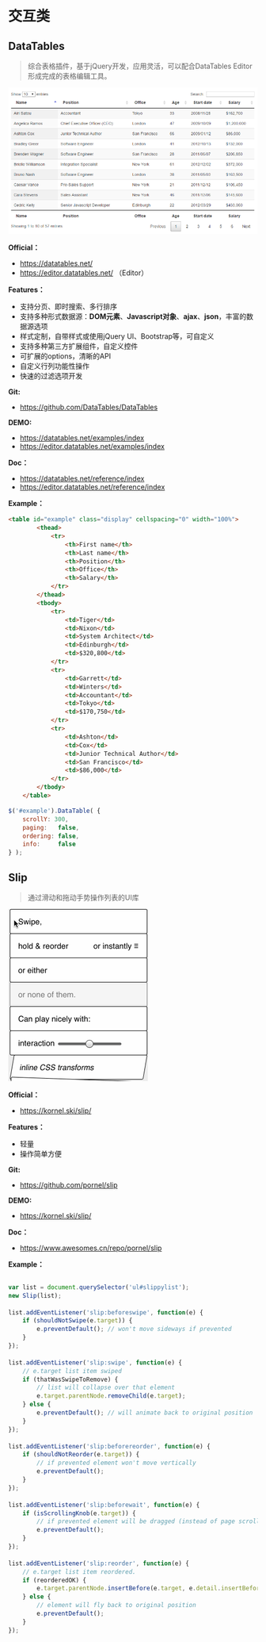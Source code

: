 交互类
===

## DataTables

> 综合表格插件，基于jQuery开发，应用灵活，可以配合DataTables Editor形成完成的表格编辑工具。

![](./images/datatables.png)

**Official：** 
- https://datatables.net/
- https://editor.datatables.net/ （Editor）

**Features：**
- 支持分页、即时搜索、多行排序
- 支持多种形式数据源：**DOM元素**、**Javascript对象**、**ajax**、**json**，丰富的数据源选项
- 样式定制，自带样式或使用jQuery UI、Bootstrap等，可自定义
- 支持多种第三方扩展组件，自定义控件
- 可扩展的options，清晰的API
- 自定义行列功能性操作
- 快速的过滤选项开发

**Git:**
- https://github.com/DataTables/DataTables

**DEMO:**
- https://datatables.net/examples/index
- https://editor.datatables.net/examples/index

**Doc：**
- https://datatables.net/reference/index
- https://editor.datatables.net/reference/index

**Example：**
```html
<table id="example" class="display" cellspacing="0" width="100%">
        <thead>
            <tr>
                <th>First name</th>
                <th>Last name</th>
                <th>Position</th>
                <th>Office</th>
                <th>Salary</th>
            </tr>
        </thead>
        <tbody>
            <tr>
                <td>Tiger</td>
                <td>Nixon</td>
                <td>System Architect</td>
                <td>Edinburgh</td>
                <td>$320,800</td>
            </tr>
            <tr>
                <td>Garrett</td>
                <td>Winters</td>
                <td>Accountant</td>
                <td>Tokyo</td>
                <td>$170,750</td>
            </tr>
            <tr>
                <td>Ashton</td>
                <td>Cox</td>
                <td>Junior Technical Author</td>
                <td>San Francisco</td>
                <td>$86,000</td>
            </tr>
        </tbody>
    </table>
```

```javascript
$('#example').DataTable( {
	scrollY: 300,
    paging:   false,
    ordering: false,
    info:     false
} );
```

## Slip

> 通过滑动和拖动手势操作列表的UI库

![](./images/slip.gif)

**Official：** 
- https://kornel.ski/slip/

**Features：**
- 轻量
- 操作简单方便

**Git:**
- https://github.com/pornel/slip

**DEMO:**
- https://kornel.ski/slip/

**Doc：**
- https://www.awesomes.cn/repo/pornel/slip

**Example：**
```html

```

```javascript
var list = document.querySelector('ul#slippylist');
new Slip(list);

list.addEventListener('slip:beforeswipe', function(e) {
    if (shouldNotSwipe(e.target)) {
        e.preventDefault(); // won't move sideways if prevented
    }
});

list.addEventListener('slip:swipe', function(e) {
    // e.target list item swiped
    if (thatWasSwipeToRemove) {
        // list will collapse over that element
        e.target.parentNode.removeChild(e.target);
    } else {
        e.preventDefault(); // will animate back to original position
    }
});

list.addEventListener('slip:beforereorder', function(e) {
    if (shouldNotReorder(e.target)) {
        // if prevented element won't move vertically
        e.preventDefault();
    }
});

list.addEventListener('slip:beforewait', function(e) {
    if (isScrollingKnob(e.target)) {
        // if prevented element will be dragged (instead of page scrolling)
        e.preventDefault();
    }
});

list.addEventListener('slip:reorder', function(e) {
    // e.target list item reordered.
    if (reorderedOK) {
        e.target.parentNode.insertBefore(e.target, e.detail.insertBefore);
    } else {
        // element will fly back to original position
        e.preventDefault();
    }
});
```

## 